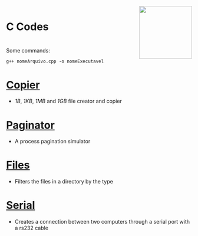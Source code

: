 <img align="right" width="143" height="143" src="https://upload.wikimedia.org/wikipedia/commons/thumb/1/18/ISO_C%2B%2B_Logo.svg/1200px-ISO_C%2B%2B_Logo.svg.png">

# C Codes

#

Some commands:
```commandline
g++ nomeArquivo.cpp -o nomeExecutavel
```

#

# [Copier](https://github.com/eduschadesoares/cCodes/tree/master/Copier)
* *1B*, *1KB*, *1MB* and *1GB* file creator and copier

#

# [Paginator](https://github.com/eduschadesoares/cCodes/tree/master/Paginator)
* A process pagination simulator

#

# [Files](https://github.com/eduschadesoares/cCodes/blob/master/Files/FilesType.cpp)
* Filters the files in a directory by the type

#

# [Serial](https://github.com/eduschadesoares/cCodes/tree/master/Serial)
* Creates a connection between two computers through a serial port with a rs232 cable
